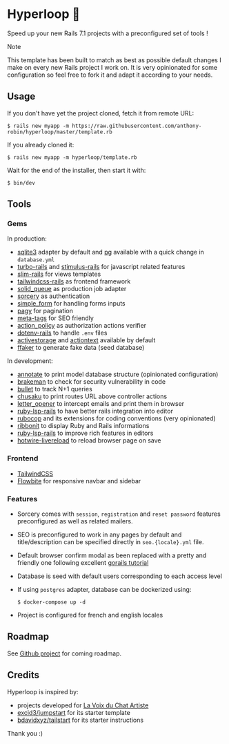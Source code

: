 # Hyperloop 🚄

Speed up your new Rails 7.1 projects with a preconfigured set of tools !

> [!NOTE]
> This template has been built to match as best as possible default changes I make on every new Rails project I work on. It is very opinionated for some configuration so feel free to fork it and adapt it according to your needs.

## Usage

If you don't have yet the project cloned, fetch it from remote URL:

```shell
$ rails new myapp -m https://raw.githubusercontent.com/anthony-robin/hyperloop/master/template.rb
```

If you already cloned it:

```shell
$ rails new myapp -m hyperloop/template.rb
```

Wait for the end of the installer, then start it with:

```shell
$ bin/dev
```

## Tools

### Gems

In production:

- [sqlite3](https://github.com/sparklemotion/sqlite3-ruby) adapter by default and [pg](https://github.com/ged/ruby-pg) available with a quick change in `database.yml`
- [turbo-rails](https://github.com/hotwired/turbo-rails) and [stimulus-rails]() for javascript related features
- [slim-rails](https://github.com/slim-template/slim-rails) for views templates
- [tailwindcss-rails](https://github.com/rails/tailwindcss-rails) as frontend framework
- [solid_queue](https://github.com/basecamp/solid_queue) as production job adapter
- [sorcery](https://github.com/Sorcery/sorcery) as authentication
- [simple_form](https://github.com/heartcombo/simple_form/) for handling forms inputs
- [pagy](https://github.com/ddnexus/pagy) for pagination
- [meta-tags](https://github.com/kpumuk/meta-tags) for SEO friendly
- [action_policy](https://github.com/palkan/action_policy) as authorization actions verifier
- [dotenv-rails](https://github.com/bkeepers/dotenv) to handle `.env` files
- [activestorage](https://github.com/rails/rails/tree/main/activestorage) and [actiontext](https://github.com/rails/rails/tree/main/actiontext) available by default
- [ffaker](https://github.com/ffaker/ffaker) to generate fake data (seed database)

In development:

- [annotate](https://github.com/ctran/annotate_models) to print model database structure (opinionated configuration)
- [brakeman](https://github.com/presidentbeef/brakeman) to check for security vulnerability in code
- [bullet](https://github.com/flyerhzm/bullet) to track N+1 queries
- [chusaku](https://github.com/nshki/chusaku) to print routes URL above controller actions
- [letter_opener](https://github.com/ryanb/letter_opener) to intercept emails and print them in browser
- [ruby-lsp-rails](https://github.com/Shopify/ruby-lsp-rails) to have better rails integration into editor
- [rubocop](https://github.com/rubocop/rubocop) and its extensions for coding conventions (very opinionated)
- [ribbonit](https://github.com/anthony-robin/ribbonit) to display Ruby and Rails informations
- [ruby-lsp-rails](https://github.com/Shopify/ruby-lsp-rails) to improve rich features in editors
- [hotwire-livereload](https://github.com/kirillplatonov/hotwire-livereload) to reload browser page on save

### Frontend

- [TailwindCSS](https://tailwindcss.com/)
- [Flowbite](https://flowbite.com/) for responsive navbar and sidebar 

### Features

- Sorcery comes with `session`, `registration` and `reset password` features preconfigured as well as related mailers.
- SEO is preconfigured to work in any pages by default and title/description can be specified directly in `seo.{locale}.yml` file.
- Default browser confirm modal as been replaced with a pretty and friendly one following excellent [gorails tutorial](https://gorails.com/episodes/custom-hotwire-turbo-confirm-modals)
- Database is seed with default users corresponding to each access level
- If using `postgres` adapter, database can be dockerized using:

  ```shell
  $ docker-compose up -d
  ```

- Project is configured for french and english locales

## Roadmap

See [Github project](https://github.com/users/anthony-robin/projects/2) for coming roadmap.

## Credits

Hyperloop is inspired by:

- projects developed for [La Voix du Chat Artiste](https://github.com/La-Voix-du-chat-artiste/)
- [excid3/jumpstart](https://github.com/excid3/jumpstart) for its starter template
- [bdavidxyz/tailstart](https://github.com/bdavidxyz/tailstart) for its starter instructions

Thank you :)
